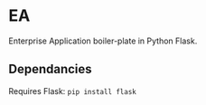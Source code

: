 # EA

Enterprise Application boiler-plate in Python Flask.

## Dependancies

Requires Flask: `pip install flask`
